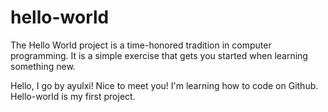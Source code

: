 # hello-world
The Hello World project is a time-honored tradition in computer programming. It is a simple exercise that gets you started when learning something new.

Hello, I go by ayulxi! Nice to meet you!
I'm learning how to code on Github. Hello-world is my first project. 
